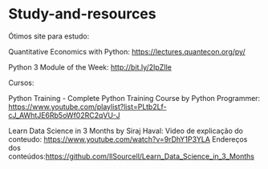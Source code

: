 # Study-and-resources

Ótimos site para estudo:

Quantitative Economics with Python:
https://lectures.quantecon.org/py/

Python 3 Module of the Week:
http://bit.ly/2IpZIle

Cursos:

Python Training - Complete Python Training Course by Python Programmer:
https://www.youtube.com/playlist?list=PLtb2Lf-cJ_AWhtJE6Rb5oWf02RC2qVU-J

Learn Data Science in 3 Months by Siraj Haval:
Video de explicação do conteudo: https://www.youtube.com/watch?v=9rDhY1P3YLA 
Endereços dos conteúdos:https://github.com/llSourcell/Learn_Data_Science_in_3_Months
